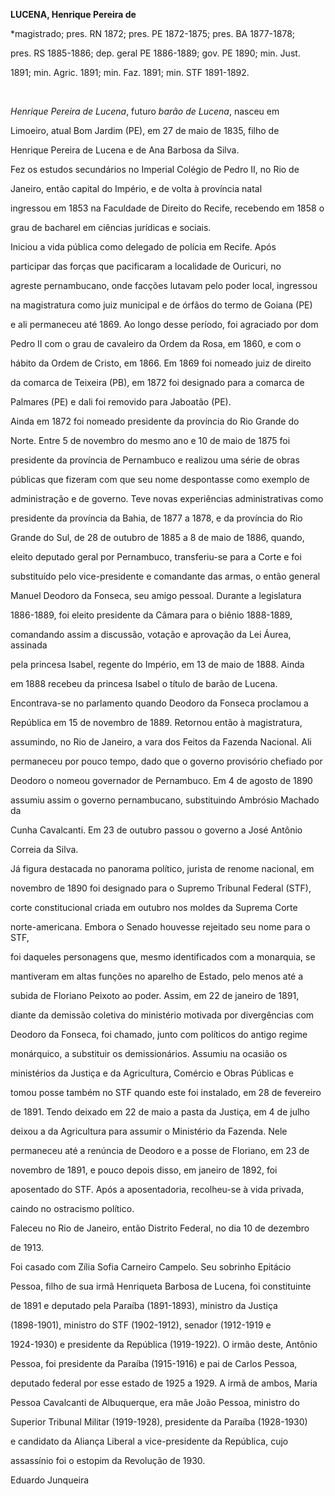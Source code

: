 **LUCENA, Henrique Pereira de**



\*magistrado; pres. RN 1872; pres. PE 1872-1875; pres. BA 1877-1878;

pres. RS 1885-1886; dep. geral PE 1886-1889; gov. PE 1890; min. Just.

1891; min. Agric. 1891; min. Faz. 1891; min. STF 1891-1892.



 



*Henrique Pereira de Lucena*, futuro *barão de Lucena*, nasceu em

Limoeiro, atual Bom Jardim (PE), em 27 de maio de 1835, filho de

Henrique Pereira de Lucena e de Ana Barbosa da Silva.



Fez os estudos secundários no Imperial Colégio de Pedro II, no Rio de

Janeiro, então capital do Império, e de volta à província natal

ingressou em 1853 na Faculdade de Direito do Recife, recebendo em 1858 o

grau de bacharel em ciências jurídicas e sociais.



Iniciou a vida pública como delegado de polícia em Recife. Após

participar das forças que pacificaram a localidade de Ouricuri, no

agreste pernambucano, onde facções lutavam pelo poder local, ingressou

na magistratura como juiz municipal e de órfãos do termo de Goiana (PE)

e ali permaneceu até 1869. Ao longo desse período, foi agraciado por dom

Pedro II com o grau de cavaleiro da Ordem da Rosa, em 1860, e com o

hábito da Ordem de Cristo, em 1866. Em 1869 foi nomeado juiz de direito

da comarca de Teixeira (PB), em 1872 foi designado para a comarca de

Palmares (PE) e dali foi removido para Jaboatão (PE).



Ainda em 1872 foi nomeado presidente da província do Rio Grande do

Norte. Entre 5 de novembro do mesmo ano e 10 de maio de 1875 foi

presidente da província de Pernambuco e realizou uma série de obras

públicas que fizeram com que seu nome despontasse como exemplo de

administração e de governo. Teve novas experiências administrativas como

presidente da província da Bahia, de 1877 a 1878, e da província do Rio

Grande do Sul, de 28 de outubro de 1885 a 8 de maio de 1886, quando,

eleito deputado geral por Pernambuco, transferiu-se para a Corte e foi

substituído pelo vice-presidente e comandante das armas, o então general

Manuel Deodoro da Fonseca, seu amigo pessoal. Durante a legislatura

1886-1889, foi eleito presidente da Câmara para o biênio 1888-1889,

comandando assim a discussão, votação e aprovação da Lei Áurea, assinada

pela princesa Isabel, regente do Império, em 13 de maio de 1888. Ainda

em 1888 recebeu da princesa Isabel o título de barão de Lucena.



Encontrava-se no parlamento quando Deodoro da Fonseca proclamou a

República em 15 de novembro de 1889. Retornou então à magistratura,

assumindo, no Rio de Janeiro, a vara dos Feitos da Fazenda Nacional. Ali

permaneceu por pouco tempo, dado que o governo provisório chefiado por

Deodoro o nomeou governador de Pernambuco. Em 4 de agosto de 1890

assumiu assim o governo pernambucano, substituindo Ambrósio Machado da

Cunha Cavalcanti. Em 23 de outubro passou o governo a José Antônio

Correia da Silva.



Já figura destacada no panorama político, jurista de renome nacional, em

novembro de 1890 foi designado para o Supremo Tribunal Federal (STF),

corte constitucional criada em outubro nos moldes da Suprema Corte

norte-americana. Embora o Senado houvesse rejeitado seu nome para o STF,

foi daqueles personagens que, mesmo identificados com a monarquia, se

mantiveram em altas funções no aparelho de Estado, pelo menos até a

subida de Floriano Peixoto ao poder. Assim, em 22 de janeiro de 1891,

diante da demissão coletiva do ministério motivada por divergências com

Deodoro da Fonseca, foi chamado, junto com políticos do antigo regime

monárquico, a substituir os demissionários. Assumiu na ocasião os

ministérios da Justiça e da Agricultura, Comércio e Obras Públicas e

tomou posse também no STF quando este foi instalado, em 28 de fevereiro

de 1891. Tendo deixado em 22 de maio a pasta da Justiça, em 4 de julho

deixou a da Agricultura para assumir o Ministério da Fazenda. Nele

permaneceu até a renúncia de Deodoro e a posse de Floriano, em 23 de

novembro de 1891, e pouco depois disso, em janeiro de 1892, foi

aposentado do STF. Após a aposentadoria, recolheu-se à vida privada,

caindo no ostracismo político.



Faleceu no Rio de Janeiro, então Distrito Federal, no dia 10 de dezembro

de 1913.



Foi casado com Zília Sofia Carneiro Campelo. Seu sobrinho Epitácio

Pessoa, filho de sua irmã Henriqueta Barbosa de Lucena, foi constituinte

de 1891 e deputado pela Paraíba (1891-1893), ministro da Justiça

(1898-1901), ministro do STF (1902-1912), senador (1912-1919 e

1924-1930) e presidente da República (1919-1922). O irmão deste, Antônio

Pessoa, foi presidente da Paraíba (1915-1916) e pai de Carlos Pessoa,

deputado federal por esse estado de 1925 a 1929. A irmã de ambos, Maria

Pessoa Cavalcanti de Albuquerque, era mãe João Pessoa, ministro do

Superior Tribunal Militar (1919-1928), presidente da Paraíba (1928-1930)

e candidato da Aliança Liberal a vice-presidente da República, cujo

assassínio foi o estopim da Revolução de 1930.



Eduardo Junqueira



